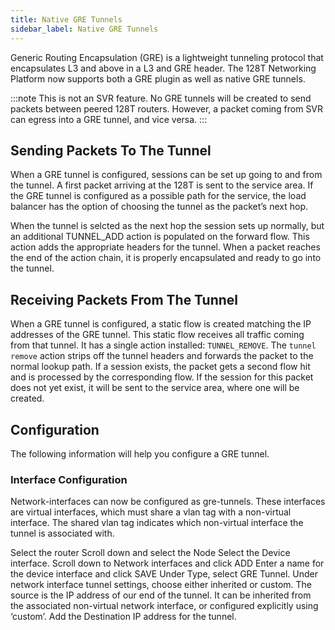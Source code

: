 ```yaml
---
title: Native GRE Tunnels
sidebar_label: Native GRE Tunnels
---
```


Generic Routing Encapsulation (GRE) is a lightweight tunneling protocol that encapsulates L3 and above in a L3 and GRE header. The 128T Networking Platform now supports both a GRE plugin as well as native GRE tunnels. 

:::note
This is not an SVR feature. No GRE tunnels will be created to send packets between peered 128T routers. However, a packet coming from SVR can egress into a GRE tunnel, and vice versa.
:::

## Sending Packets To The Tunnel

When a GRE tunnel is configured, sessions can be set up going to and from the tunnel. A first packet arriving at the 128T is sent to the service area. If the GRE tunnel is configured as a possible path for the service, the load balancer has the option of choosing the tunnel as the packet’s next hop.

When the tunnel is selcted as the next hop the session sets up normally, but an additional TUNNEL_ADD action is populated on the forward flow. This action adds the appropriate headers for the tunnel. When a packet reaches the end of the action chain, it is properly encapsulated and ready to go into the tunnel.

## Receiving Packets From The Tunnel

When a GRE tunnel is configured, a static flow is created matching the IP addresses of the GRE tunnel. This static flow receives all traffic coming from that tunnel.
It has a single action installed: `TUNNEL_REMOVE`. The `tunnel remove` action strips off the tunnel headers and forwards the packet to the normal lookup path. If a session exists, the packet gets a second flow hit and is processed by the corresponding flow. If the session for this packet does not yet exist, it will be sent to the service area, where one will be created.

## Configuration

The following information will help you configure a GRE tunnel. 

### Interface Configuration

Network-interfaces can now be configured as gre-tunnels. These interfaces are virtual interfaces, which must share a vlan tag with a non-virtual interface. The shared vlan tag indicates which non-virtual interface the tunnel is associated with.


Select the router 
Scroll down and select the Node
Select the Device interface.
Scroll down to Network interfaces and click ADD
Enter a name for the device interface and click SAVE
Under Type, select GRE Tunnel.
Under network interface tunnel settings, choose either inherited or custom. The source is the IP address of our end of the tunnel. It can be inherited from the associated non-virtual network interface, or configured explicitly using ‘custom’.
Add the Destination IP address for the tunnel. 

